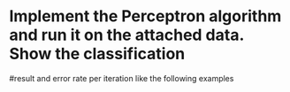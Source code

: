 # Implement the Perceptron algorithm and run it on the attached data. Show the classification
#result and error rate per iteration like the following examples
